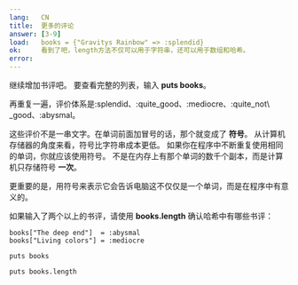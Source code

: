 ```yaml
---
lang:   CN
title:  更多的评论
answer: [3-9]
load:   books = {"Gravitys Rainbow" => :splendid}
ok:     看到了吧，length方法不仅可以用于字符串，还可以用于数组和哈希。
error:
---
```


继续增加书评吧。
要查看完整的列表，输入 __puts books__。

再重复一遍，评价体系是:splendid、:quite_good、:mediocre、:quite_not\ _good、:abysmal。

这些评价不是一串文字。在单词前面加冒号的话，那个就变成了 __符号__。
从计算机存储器的角度来看，符号比字符串成本更低。
如果你在程序中不断重复使用相同的单词，你就应该使用符号。
不是在内存上有那个单词的数千个副本，而是计算机只存储符号 __一次__。

更重要的是，用符号来表示它会告诉电脑这不仅仅是一个单词，而是在程序中有意义的。

如果输入了两个以上的书评，请使用 __books.length__ 确认哈希中有哪些书评：

    books["The deep end"]  = :abysmal
    books["Living colors"] = :mediocre
    
    puts books
    
    puts books.length
